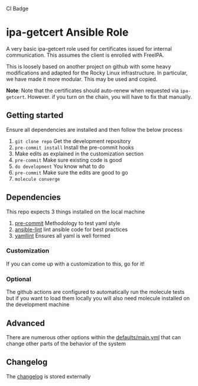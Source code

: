 CI Badge

# ipa-getcert Ansible Role
A very basic ipa-getcert role used for certificates issued for internal communication. This assumes the client is enrolled with FreeIPA.

This is loosely based on another project on github with some heavy modifications and adapted for the Rocky Linux infrastructure. In particular, we have made it more modular. This may be used and copied.

**Note**: Note that the certificates should auto-renew when requested via `ipa-getcert`. However. if you turn on the chain, you will have to fix that manually.

## Getting started
Ensure all dependencies are installed and then follow the below process
1. `git clone repo` Get the development repository
2. `pre-commit install` Install the pre-commit hooks
3. Make edits as explained in the customization section
4. `pre-commit` Make sure existing code is good
5. `do development` You know what to do
6. `pre-commit` Make sure the edits are good to go
7. `molecule converge`

## Dependencies
This repo expects 3 things installed on the local machine
1. [pre-commit](https://pre-commit.com/) Methodology to test yaml style
2. [ansible-lint](https://github.com/ansible-community/ansible-lint) lint ansible code for best practices
3. [yamllint](https://github.com/adrienverge/yamllint) Ensures all yaml is well formed

### Customization
If you can come up with a customization to this, go for it!

### Optional
The github actions are configured to automatically run the molecule tests but if you want to load them locally you will also need molecule installed on the development machine

## Advanced
There are numerous other options within the [defaults/main.yml](./defaults/main.yml) that can change other parts of the behavior of the system

## Changelog
The [changelog](./CHANGELOG.md) is stored externally
